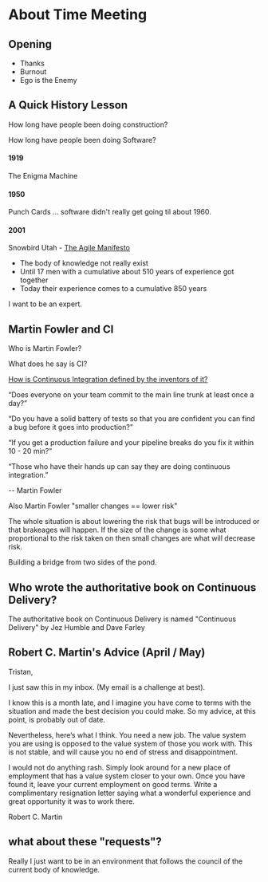 # About Time Meeting

## Opening

- Thanks
- Burnout
- Ego is the Enemy

## A Quick History Lesson

How long have people been doing construction?

How long have people been doing Software?

#### 1919
The Enigma Machine

#### 1950
Punch Cards ... software didn't really get going til about 1960.

#### 2001
Snowbird Utah - [The Agile Manifesto](https://agilemanifesto.org/)

- The body of knowledge not really exist
- Until 17 men with a cumulative about 510 years of experience got together
- Today their experience comes to a cumulative 850 years

I want to be an expert. 

## Martin Fowler and CI

Who is Martin Fowler?

What does he say is CI?

[How is Continuous Integration defined by the inventors of it?](https://youtu.be/aoMfbgF2D_4?t=570)

“Does everyone on your team commit to the main line trunk at least once a day?”

“Do you have a solid battery of tests so that you are confident you can find a
bug before it goes into production?”

“If you get a production failure and your pipeline breaks do you fix it within 10 - 20 min?”

“Those who have their hands up can say they are doing continuous integration.”

-- Martin Fowler

Also Martin Fowler "smaller changes == lower risk"

The whole situation is about lowering the risk that bugs will be introduced or that brakeages will happen. If the size of the change is some what proportional to the risk taken on then small changes are what will decrease risk.

Building a bridge from two sides of the pond. 


## Who wrote the authoritative book on Continuous Delivery?
The authoritative book on Continuous Delivery is named "Continuous Delivery" by Jez Humble and Dave Farley

## Robert C. Martin's Advice (April / May)

Tristan,

I just saw this in my inbox.  (My email is a challenge at best).  

I know this is a month late, and I imagine you have come to terms with the
situation and made the best decision you could make.  So my advice, at this
point, is probably out of date.

Nevertheless, here’s what I think.  You need a new job.  The value system you
are using is opposed to the value system of those you work with.  This is not
stable, and will cause you no end of stress and disappointment.

I would not do anything rash.  Simply look around for a new place of employment
that has a value system closer to your own.  Once you have found it, leave your
current employment on good terms.  Write a complimentary resignation letter
saying what a wonderful experience and great opportunity it was to work there. 

Robert C. Martin

## what about these "requests"?

Really I just want to be in an environment that follows the council of the current body of knowledge.
